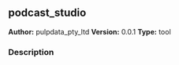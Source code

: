 ## podcast_studio

**Author:** pulpdata_pty_ltd
**Version:** 0.0.1
**Type:** tool

### Description



